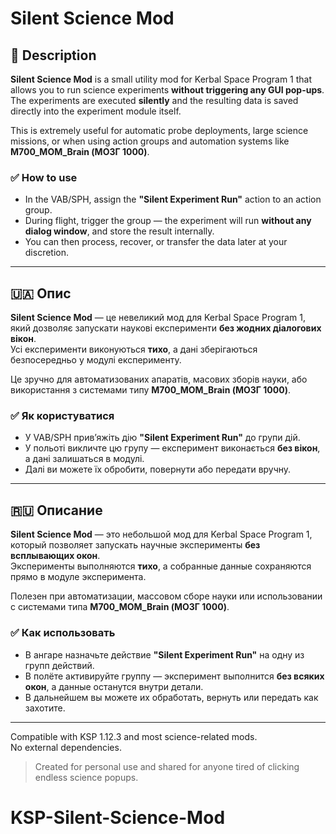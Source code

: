 # Silent Science Mod

## 🧪 Description

**Silent Science Mod** is a small utility mod for Kerbal Space Program 1 that allows you to run science experiments **without triggering any GUI pop-ups**.  
The experiments are executed **silently** and the resulting data is saved directly into the experiment module itself.

This is extremely useful for automatic probe deployments, large science missions, or when using action groups and automation systems like **M700_MOM_Brain (МОЗГ 1000)**.

### ✅ How to use

- In the VAB/SPH, assign the **"Silent Experiment Run"** action to an action group.
- During flight, trigger the group — the experiment will run **without any dialog window**, and store the result internally.
- You can then process, recover, or transfer the data later at your discretion.

---

## 🇺🇦 Опис

**Silent Science Mod** — це невеликий мод для Kerbal Space Program 1, який дозволяє запускати наукові експерименти **без жодних діалогових вікон**.  
Усі експерименти виконуються **тихо**, а дані зберігаються безпосередньо у модулі експерименту.

Це зручно для автоматизованих апаратів, масових зборів науки, або використання з системами типу **M700_MOM_Brain (МОЗГ 1000)**.

### ✅ Як користуватися

- У VAB/SPH прив’яжіть дію **"Silent Experiment Run"** до групи дій.
- У польоті викличте цю групу — експеримент виконається **без вікон**, а дані залишаться в модулі.
- Далі ви можете їх обробити, повернути або передати вручну.

---

## 🇷🇺 Описание

**Silent Science Mod** — это небольшой мод для Kerbal Space Program 1, который позволяет запускать научные эксперименты **без всплывающих окон**.  
Эксперименты выполняются **тихо**, а собранные данные сохраняются прямо в модуле эксперимента.

Полезен при автоматизации, массовом сборе науки или использовании с системами типа **M700_MOM_Brain (МОЗГ 1000)**.

### ✅ Как использовать

- В ангаре назначьте действие **"Silent Experiment Run"** на одну из групп действий.
- В полёте активируйте группу — эксперимент выполнится **без всяких окон**, а данные останутся внутри детали.
- В дальнейшем вы можете их обработать, вернуть или передать как захотите.

---

Compatible with KSP 1.12.3 and most science-related mods.  
No external dependencies.

> Created for personal use and shared for anyone tired of clicking endless science popups.
# KSP-Silent-Science-Mod

